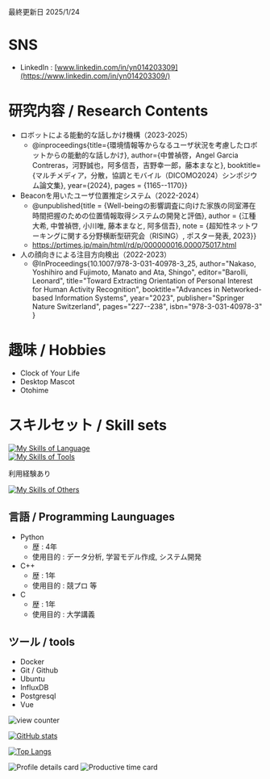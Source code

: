 最終更新日 2025/1/24



# SNS
  - LinkedIn : [www.linkedin.com/in/yn014203309](https://www.linkedin.com/in/yn014203309/)

# 研究内容 / Research Contents
  - ロボットによる能動的な話しかけ機構（2023-2025）
    - @inproceedings{title={環境情報等からなるユーザ状況を考慮したロボットからの能動的な話しかけ},
      author={中曽禎啓，Angel Garcia Contreras，河野誠也，阿多信吾，吉野幸一郎，藤本まなと},
      booktitle={マルチメディア，分散，協調とモバイル（DICOMO2024）シンポジウム論文集},
      year={2024},
      pages = {1165--1170}}
  - Beaconを用いたユーザ位置推定システム（2022-2024）
    - @unpublished{title = {Well-beingの影響調査に向けた家族の同室滞在時間把握のための位置情報取得システムの開発と評価},
      author = {江種大希, 中曽禎啓, 小川唯, 藤本まなと, 阿多信吾}, 
      note = {超知性ネットワーキングに関する分野横断型研究会（RISING）, ポスター発表, 2023}}
    - https://prtimes.jp/main/html/rd/p/000000016.000075017.html
  - 人の顔向きによる注目方向検出（2022-2023）
    - @InProceedings{10.1007/978-3-031-40978-3_25,
      author="Nakaso, Yoshihiro
      and Fujimoto, Manato
      and Ata, Shingo",
      editor="Barolli, Leonard",
      title="Toward Extracting Orientation of Personal Interest for Human Activity Recognition",
      booktitle="Advances in Networked-based Information Systems",
      year="2023",
      publisher="Springer Nature Switzerland",
      pages="227--238",
      isbn="978-3-031-40978-3"
      }

# 趣味 / Hobbies
  - Clock of Your Life
  - Desktop Mascot
  - Otohime

# スキルセット / Skill sets
[![My Skills of Language](https://skillicons.dev/icons?i=cpp,py)](https://skillicons.dev)  
[![My Skills of Tools](https://skillicons.dev/icons?i=anaconda,docker,git,github,vscode,mysql,postgres,ubuntu,raspberrypi,bash,vue)](https://skillicons.dev)  

利用経験あり

[![My Skills of Others](https://skillicons.dev/icons?i=c,java,latex,figma,notion,aws,azure)](https://skillicons.dev)  

## 言語 / Programming Launguages
  - Python
      - 歴 : 4年
      - 使用目的 : データ分析, 学習モデル作成, システム開発
  - C++
      - 歴 : 1年
      - 使用目的 : 競プロ 等
  - C
      - 歴 : 1年
      - 使用目的 : 大学講義

## ツール / tools
  - Docker
  - Git / Github
  - Ubuntu
  - InfluxDB
  - Postgresql
  - Vue


![view counter](https://komarev.com/ghpvc/?username=naka0519&color=blue)

[![GitHub stats](https://github-readme-stats.vercel.app/api?username=naka0519&show=reviews,discussions_started,discussions_answered,prs_merged,prs_merged_percentage&show_icons=true&theme=dark&show_icons=true)](https://github.com/anuraghazra/github-readme-stats)

[![Top Langs](https://github-readme-stats.vercel.app/api/top-langs/?username=naka0519&size_weight=0.5&count_weight=0.5&layout=donut)](https://github.com/anuraghazra/github-readme-stats)

![Profile details card](http://github-profile-summary-cards.vercel.app/api/cards/profile-details?username=naka0519)
![Productive time card](http://github-profile-summary-cards.vercel.app/api/cards/productive-time?username=naka0519&utcOffset=+9)
